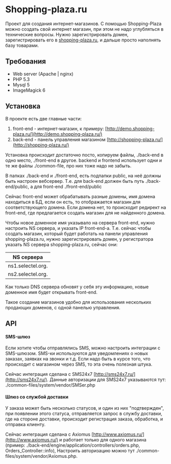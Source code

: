 # Shopping-plaza.ru

Проект для создания интернет-магазинов.
С помощью Shopping-Plaza можно создать свой интернет магазин, при этом не надо углубляться в технические вопросы.
Нужно зарегистрировать домен, зарегистрировать его в [shopping-plaza.ru](http://shopping-plaza.ru/),
и дальше просто наполнять базу товарами.

## Требования

* Web server (Apache | nginx)
* PHP 5.3
* Mysql 5
* ImageMagick 6

## Установка

В проекте есть две главные части:

1. front-end - интернет-магазин, к примеру: [http://demo.shopping-plaza.ru/](http://demo.shopping-plaza.ru/)
2. back-end - панель управления магазином [http://shopping-plaza.ru/](http://shopping-plaza.ru/)

Установка происходит достаточно посто, копируем файлы, ./back-end в одно место, ./front-end в другое.
backend и frontend использует одни и те же файлы ./common-file, про них тоже надо не забыть.

В папках ./back-end и ./front-end, есть подпапки public, на неё должны быть настроен вебсервер.
Т.е. для back-end должен быть путь ./back-end/public, а для front-end ./front-end/public

Сейчас front-end может обрабатывать разные домены, имя домена находиться в БД, если он есть,
то отображается магазин для соответствующего домена. Если домена нет, то происходит редирект на front-end,
где предлагается создать магазин для не найденного домена.

Чтобы новое доменное имя указывало на сервера front-end, нужно настроить NS сервера, и указать IP front-end-a.
Т.е. сейчас чтобы создать магазин, который будет работать на панели управления shopping-plaza.ru, нужно зарегистрировать домен,
у регистратора указать NS сервера shopping-plaza.ru, сейчас они:

| NS сервера        |
| ----------------- |
| ns1.selectel.org. |
| ns2.selectel.org. |

Как только DNS сервера обновят у себя эту информацию, новые доменное имя будет открывать front-end.

Такое создание магазинов удобно для использования нескольких продающих доменов, с одной панелью управления.

## API

#### SMS-шлюз

Если хотите чтобы отправлялись SMS, можно настроить интеграции с SMS-шлюзом.
SMS-ки используются для уведомлениях о новых заказах, заявках на звонки и т.д. Если надо быть в курсе того,
 что происходит с магазином через SMS, то эта очень полезная штука.

Сейчас интеграция сделана с SMS24x7 [http://sms24x7.ru/](http://sms24x7.ru/). Данные авторизации для SMS24x7 указываются тут:
./common-files/system/vendor/SMSer.php

#### Шлюз со службой доставки

У заказа может быть несколько статусов, и один из них "подтвержден", при появлении этого статуса, отправляется запрос
в службу доставки, где на стороне доставки, происходит регистрация заказа, обработка, и отправка клиенту.

Сейчас интеграция сделана с Axiomus [http://www.axiomus.ru/](http://www.axiomus.ru/) и работает только для одного магазина
(пример: ./back-end/engine/application/controllers/orders.php, Orders_Controller::info),
Настроить авторизацию можно тут ./common-files/system/vendor/Axiomus.php.
